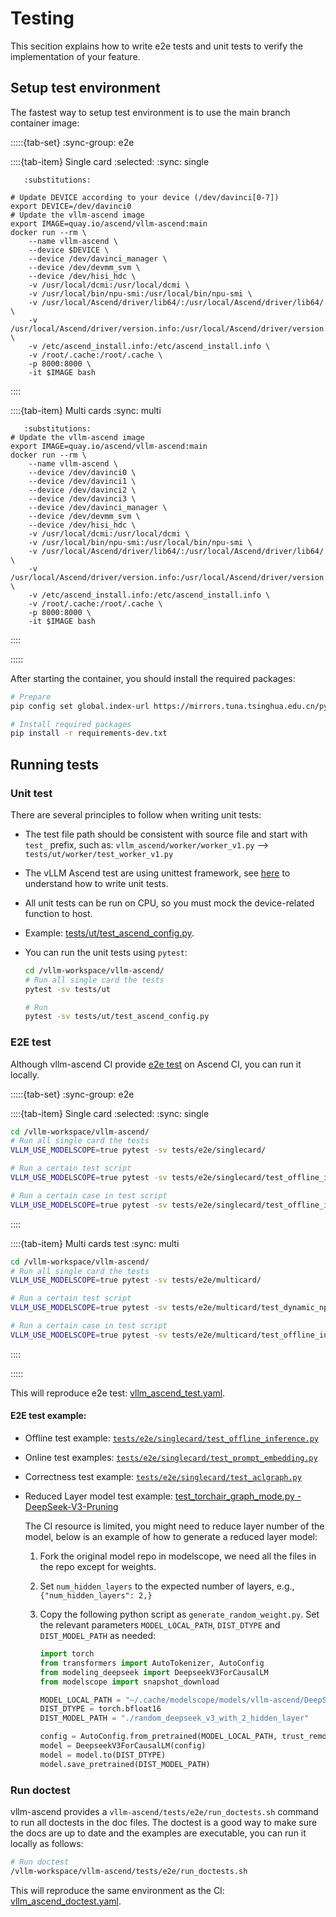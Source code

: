 # Testing

This secition explains how to write e2e tests and unit tests to verify the implementation of your feature.

## Setup test environment

The fastest way to setup test environment is to use the main branch container image:

:::::{tab-set}
:sync-group: e2e

::::{tab-item} Single card
:selected:
:sync: single

```{code-block} bash
   :substitutions:

# Update DEVICE according to your device (/dev/davinci[0-7])
export DEVICE=/dev/davinci0
# Update the vllm-ascend image
export IMAGE=quay.io/ascend/vllm-ascend:main
docker run --rm \
    --name vllm-ascend \
    --device $DEVICE \
    --device /dev/davinci_manager \
    --device /dev/devmm_svm \
    --device /dev/hisi_hdc \
    -v /usr/local/dcmi:/usr/local/dcmi \
    -v /usr/local/bin/npu-smi:/usr/local/bin/npu-smi \
    -v /usr/local/Ascend/driver/lib64/:/usr/local/Ascend/driver/lib64/ \
    -v /usr/local/Ascend/driver/version.info:/usr/local/Ascend/driver/version.info \
    -v /etc/ascend_install.info:/etc/ascend_install.info \
    -v /root/.cache:/root/.cache \
    -p 8000:8000 \
    -it $IMAGE bash
```

::::

::::{tab-item} Multi cards
:sync: multi

```{code-block} bash
   :substitutions:
# Update the vllm-ascend image
export IMAGE=quay.io/ascend/vllm-ascend:main
docker run --rm \
    --name vllm-ascend \
    --device /dev/davinci0 \
    --device /dev/davinci1 \
    --device /dev/davinci2 \
    --device /dev/davinci3 \
    --device /dev/davinci_manager \
    --device /dev/devmm_svm \
    --device /dev/hisi_hdc \
    -v /usr/local/dcmi:/usr/local/dcmi \
    -v /usr/local/bin/npu-smi:/usr/local/bin/npu-smi \
    -v /usr/local/Ascend/driver/lib64/:/usr/local/Ascend/driver/lib64/ \
    -v /usr/local/Ascend/driver/version.info:/usr/local/Ascend/driver/version.info \
    -v /etc/ascend_install.info:/etc/ascend_install.info \
    -v /root/.cache:/root/.cache \
    -p 8000:8000 \
    -it $IMAGE bash
```
::::

:::::

After starting the container, you should install the required packages:

```bash
# Prepare
pip config set global.index-url https://mirrors.tuna.tsinghua.edu.cn/pypi/web/simple

# Install required packages
pip install -r requirements-dev.txt
```

## Running tests

### Unit test

There are several principles to follow when writing unit tests:

- The test file path should be consistent with source file and start with `test_` prefix, such as: `vllm_ascend/worker/worker_v1.py` --> `tests/ut/worker/test_worker_v1.py`
- The vLLM Ascend test are using unittest framework, see [here](https://docs.python.org/3/library/unittest.html#module-unittest) to understand how to write unit tests.
- All unit tests can be run on CPU, so you must mock the device-related function to host.
- Example: [tests/ut/test_ascend_config.py](https://github.com/vllm-project/vllm-ascend/blob/main/tests/ut/test_ascend_config.py).
- You can run the unit tests using `pytest`:

    ```bash
    cd /vllm-workspace/vllm-ascend/
    # Run all single card the tests
    pytest -sv tests/ut

    # Run 
    pytest -sv tests/ut/test_ascend_config.py
    ```

### E2E test

Although vllm-ascend CI provide [e2e test](https://github.com/vllm-project/vllm-ascend/blob/main/.github/workflows/vllm_ascend_test.yaml) on Ascend CI, you can run it
locally.

:::::{tab-set}
:sync-group: e2e

::::{tab-item} Single card
:selected:
:sync: single

```bash
cd /vllm-workspace/vllm-ascend/
# Run all single card the tests
VLLM_USE_MODELSCOPE=true pytest -sv tests/e2e/singlecard/

# Run a certain test script
VLLM_USE_MODELSCOPE=true pytest -sv tests/e2e/singlecard/test_offline_inference.py

# Run a certain case in test script
VLLM_USE_MODELSCOPE=true pytest -sv tests/e2e/singlecard/test_offline_inference.py::test_models
```
::::

::::{tab-item} Multi cards test
:sync: multi
```bash
cd /vllm-workspace/vllm-ascend/
# Run all single card the tests
VLLM_USE_MODELSCOPE=true pytest -sv tests/e2e/multicard/

# Run a certain test script
VLLM_USE_MODELSCOPE=true pytest -sv tests/e2e/multicard/test_dynamic_npugraph_batchsize.py

# Run a certain case in test script
VLLM_USE_MODELSCOPE=true pytest -sv tests/e2e/multicard/test_offline_inference.py::test_models
```
::::

:::::

This will reproduce e2e test: [vllm_ascend_test.yaml](https://github.com/vllm-project/vllm-ascend/blob/main/.github/workflows/vllm_ascend_test.yaml).

#### E2E test example:

- Offline test example: [`tests/e2e/singlecard/test_offline_inference.py`](https://github.com/vllm-project/vllm-ascend/blob/main/tests/e2e/singlecard/test_offline_inference.py)
- Online test examples: [`tests/e2e/singlecard/test_prompt_embedding.py`](https://github.com/vllm-project/vllm-ascend/blob/main/tests/e2e/singlecard/test_prompt_embedding.py)
- Correctness test example: [`tests/e2e/singlecard/test_aclgraph.py`](https://github.com/vllm-project/vllm-ascend/blob/main/tests/e2e/singlecard/test_aclgraph.py)
- Reduced Layer model test example: [test_torchair_graph_mode.py - DeepSeek-V3-Pruning](https://github.com/vllm-project/vllm-ascend/blob/20767a043cccb3764214930d4695e53941de87ec/tests/e2e/multicard/test_torchair_graph_mode.py#L48)

    The CI resource is limited, you might need to reduce layer number of the model, below is an example of how to generate a reduced layer model:
    1. Fork the original model repo in modelscope, we need all the files in the repo except for weights.
    2. Set `num_hidden_layers` to the expected number of layers, e.g., `{"num_hidden_layers": 2,}`
    3. Copy the following python script as `generate_random_weight.py`. Set the relevant parameters `MODEL_LOCAL_PATH`, `DIST_DTYPE` and `DIST_MODEL_PATH` as needed:

        ```python
        import torch
        from transformers import AutoTokenizer, AutoConfig
        from modeling_deepseek import DeepseekV3ForCausalLM
        from modelscope import snapshot_download

        MODEL_LOCAL_PATH = "~/.cache/modelscope/models/vllm-ascend/DeepSeek-V3-Pruning"
        DIST_DTYPE = torch.bfloat16
        DIST_MODEL_PATH = "./random_deepseek_v3_with_2_hidden_layer"

        config = AutoConfig.from_pretrained(MODEL_LOCAL_PATH, trust_remote_code=True)
        model = DeepseekV3ForCausalLM(config)
        model = model.to(DIST_DTYPE)
        model.save_pretrained(DIST_MODEL_PATH)
        ```

### Run doctest

vllm-ascend provides a `vllm-ascend/tests/e2e/run_doctests.sh` command to run all doctests in the doc files.
The doctest is a good way to make sure the docs are up to date and the examples are executable, you can run it locally as follows:

```bash
# Run doctest
/vllm-workspace/vllm-ascend/tests/e2e/run_doctests.sh
```

This will reproduce the same environment as the CI: [vllm_ascend_doctest.yaml](https://github.com/vllm-project/vllm-ascend/blob/main/.github/workflows/vllm_ascend_doctest.yaml).
